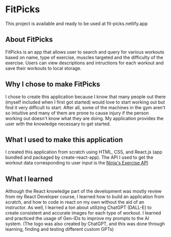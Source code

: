# FitPicks

This project is available and ready to be used at fit-picks.netlify.app

## About FitPicks

FitPicks is an app that allows user to search and query for various workouts based on name, type of exercise, muscles targeted and the difficulty of the exercise. Users can view descriptions and intructions for each workout and save their workouts to local storage.

## Why I chose to make FitPicks

I chose to create this application because I know that many people out there (myself included when I first got started) would love to start working out but find it very difficult to start. After all, some of the machines in the gym aren't so intuitive and many of them are prone to cause injury if the person working out doesn't know what they are doing. My application provides the user with the knowledge necessary to get started.

## What I used to make this application

I created this application from scratch using HTML, CSS, and React.js (app bundled and packaged by create-react-app). The API I used to get the workout data corresponding to user input is the [Ninja's Exercise API](https://api-ninjas.com/api/exercises)

## What I learned

Although the React knowledge part of the development was mostly review from my React Developer course, I learned how to build an application from scratch, and how to code in react on my own without the aid of an instructor. As well, I learned a ton about utilizing ChatGPT (DALL-E) to create consistent and accurate images for each type of workout. I learned and practiced the usage of Gen-IDs to improve my prompts to the AI system. (The logo was also created by ChatGPT, and this was done through learning, finding and testing different custom GPTs)
